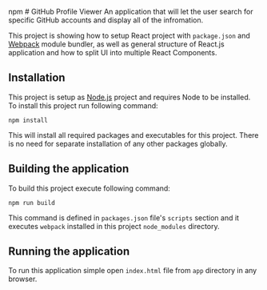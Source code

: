 npm # GitHub Profile Viewer
An application that will let the user search for specific GitHub accounts and display all of the infromation.

This project is showing how to setup React project with `package.json` and [Webpack](https://webpack.github.io/) module bundler, as well as general structure of React.js application and how to split UI into multiple React Components.

## Installation
This project is setup as [Node.js](https://nodejs.org/en/) project and requires Node to be installed.
To install this project run following command:

	npm install
	
This will install all required packages and executables for this project. There is no need for separate installation of any other packages globally.

## Building the application
To build this project execute following command:

	npm run build

This command is defined in `packages.json` file's `scripts` section and it executes `webpack` installed in this project `node_modules` directory.

## Running the application
To run this application simple open `index.html` file from `app` directory in any browser.

## 